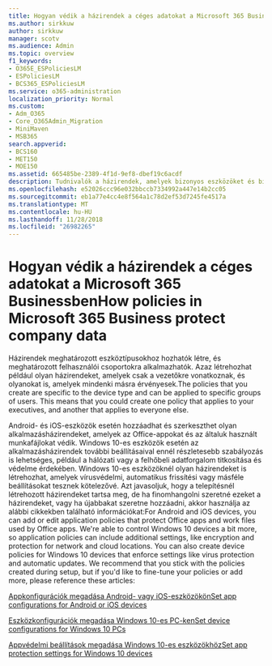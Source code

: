 ```yaml
---
title: Hogyan védik a házirendek a céges adatokat a Microsoft 365 Businessben
ms.author: sirkkuw
author: sirkkuw
manager: scotv
ms.audience: Admin
ms.topic: overview
f1_keywords:
- O365E_ESPoliciesLM
- ESPoliciesLM
- BCS365_ESPoliciesLM
ms.service: o365-administration
localization_priority: Normal
ms.custom:
- Adm_O365
- Core_O365Admin_Migration
- MiniMaven
- MSB365
search.appverid:
- BCS160
- MET150
- MOE150
ms.assetid: 665485be-2389-4f1d-9ef8-dbef19c6acdf
description: Tudnivalók a házirendek, amelyek bizonyos eszközöket és biztonsági csoportok védelme érdekében a vállalati adatok a felhasználó személyes eszközök.
ms.openlocfilehash: e52026ccc96e032bbccb7334992a447e14b2cc05
ms.sourcegitcommit: eb1a77e4cc4e8f564a1c78d2ef53d7245fe4517a
ms.translationtype: MT
ms.contentlocale: hu-HU
ms.lasthandoff: 11/28/2018
ms.locfileid: "26982265"
---
```

# <a name="how-policies-in-microsoft-365-business-protect-company-data"></a><span data-ttu-id="336a7-103">Hogyan védik a házirendek a céges adatokat a Microsoft 365 Businessben</span><span class="sxs-lookup"><span data-stu-id="336a7-103">How policies in Microsoft 365 Business protect company data</span></span>

<span data-ttu-id="336a7-p101">Házirendek meghatározott eszköztípusokhoz hozhatók létre, és meghatározott felhasználói csoportokra alkalmazhatók. Azaz létrehozhat például olyan házirendeket, amelyek csak a vezetőkre vonatkoznak, és olyanokat is, amelyek mindenki másra érvényesek.</span><span class="sxs-lookup"><span data-stu-id="336a7-p101">The policies that you create are specific to the device type and can be applied to specific groups of users. This means that you could create one policy that applies to your executives, and another that applies to everyone else.</span></span>
  
<span data-ttu-id="336a7-p102">Android- és iOS-eszközök esetén hozzáadhat és szerkeszthet olyan alkalmazásházirendeket, amelyek az Office-appokat és az általuk használt munkafájlokat védik. Windows 10-es eszközök esetén az alkalmazásházirendek további beállításaival ennél részletesebb szabályozás is lehetséges, például a hálózati vagy a felhőbeli adatforgalom titkosítása és védelme érdekében. Windows 10-es eszközöknél olyan házirendeket is létrehozhat, amelyek vírusvédelmi, automatikus frissítési vagy másféle beállításokat tesznek kötelezővé. Azt javasoljuk, hogy a telepítésnél létrehozott házirendeket tartsa meg, de ha finomhangolni szeretné ezeket a házirendeket, vagy ha újabbakat szeretne hozzáadni, akkor használja az alábbi cikkekben található információkat:</span><span class="sxs-lookup"><span data-stu-id="336a7-p102">For Android and iOS devices, you can add or edit application policies that protect Office apps and work files used by Office apps. We're able to control Windows 10 devices a bit more, so application policies can include additional settings, like encryption and protection for network and cloud locations. You can also create device policies for Windows 10 devices that enforce settings like virus protection and automatic updates. We recommend that you stick with the policies created during setup, but if you'd like to fine-tune your policies or add more, please reference these articles:</span></span>
  
[<span data-ttu-id="336a7-110">Appkonfigurációk megadása Android- vagy iOS-eszközökön</span><span class="sxs-lookup"><span data-stu-id="336a7-110">Set app configurations for Android or iOS devices</span></span>](app-protection-settings-for-android-and-ios.md)
  
[<span data-ttu-id="336a7-111">Eszközkonfigurációk megadása Windows 10-es PC-ken</span><span class="sxs-lookup"><span data-stu-id="336a7-111">Set device configurations for Windows 10 PCs</span></span>](protection-settings-for-windows-10-pcs.md)
  
[<span data-ttu-id="336a7-112">Appvédelmi beállítások megadása Windows 10-es eszközökhöz</span><span class="sxs-lookup"><span data-stu-id="336a7-112">Set app protection settings for Windows 10 devices</span></span>](protection-settings-for-windows-10-devices.md)
  

